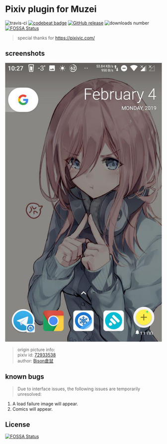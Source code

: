 # Pixiv plugin for Muzei
![travis-ci](https://travis-ci.org/feilongfl/muzei-pixivtop.svg?branch=master)
[![codebeat badge](https://codebeat.co/badges/4cf47608-7087-43de-8e5d-c3154c78f23e)](https://codebeat.co/projects/github-com-feilongfl-muzei-pixivtop-master)
[![GitHub release](https://img.shields.io/github/release/feilongfl/muzei-pixivtop.svg)](https://github.com/feilongfl/muzei-pixivtop)
![downloads number](https://img.shields.io/github/downloads/feilongfl/muzei-pixivtop/total.svg)
[![FOSSA Status](https://app.fossa.io/api/projects/git%2Bgithub.com%2Ffeilongfl%2Fmuzei-pixivtop.svg?type=shield)](https://app.fossa.io/projects/git%2Bgithub.com%2Ffeilongfl%2Fmuzei-pixivtop?ref=badge_shield)

> special thanks for https://pixivic.com/

## screenshots
![](./docs/screenshots_1.jpg)

> origin picture info:  
> pixiv id: [72933538](https://www.pixiv.net/member_illust.php?mode=medium&illust_id=72933538)  
> author: [Bison倉鼠](https://www.pixiv.net/member.php?id=333556)

## known bugs
> Due to interface issues, the following issues are temporarily unresolved:
1. A load failure image will appear.
2. Comics will appear.

## License
[![FOSSA Status](https://app.fossa.io/api/projects/git%2Bgithub.com%2Ffeilongfl%2Fmuzei-pixivtop.svg?type=large)](https://app.fossa.io/projects/git%2Bgithub.com%2Ffeilongfl%2Fmuzei-pixivtop?ref=badge_large)
